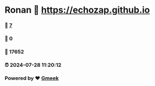 # Ronan :link: https://echozap.github.io 
### :page_facing_up: [7](https://echozap.github.io/tag.html) 
### :speech_balloon: 0 
### :hibiscus: 17652 
### :alarm_clock: 2024-07-28 11:20:12 
### Powered by :heart: [Gmeek](https://github.com/Meekdai/Gmeek)
